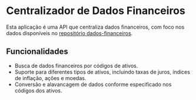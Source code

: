 # Centralizador de Dados Financeiros

Esta aplicação é uma API que centraliza dados financeiros, com foco nos dados disponíveis no [repositório dados-financeiros](https://github.com/Tpessia/dados-financeiros).

## Funcionalidades

- Busca de dados financeiros por códigos de ativos.
- Suporte para diferentes tipos de ativos, incluindo taxas de juros, índices de inflação, ações e moedas.
- Conversão e alavancagem de dados conforme especificado nos códigos dos ativos.

